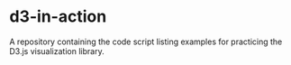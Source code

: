 # d3-in-action
A repository containing the code script listing examples for practicing the D3.js visualization library.
